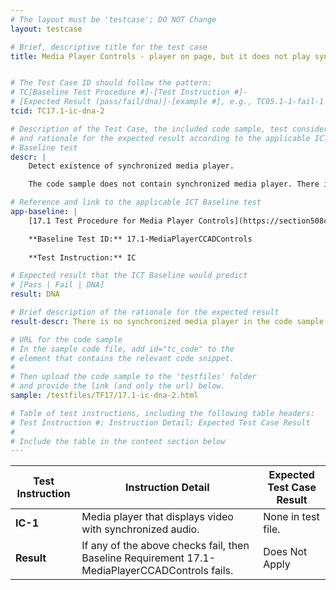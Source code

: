 ```yaml
---
# The layout must be 'testcase'; DO NOT Change
layout: testcase

# Brief, descriptive title for the test case
title: Media Player Controls - player on page, but it does not play synchronized media (only audio)


# The Test Case ID should follow the pattern: 
# TC[Baseline Test Procedure #]-[Test Instruction #]-
# [Expected Result (pass/fail/dna)]-[example #], e.g., TC05.1-1-fail-1
tcid: TC17.1-ic-dna-2

# Description of the Test Case, the included code sample, test considerations,
# and rationale for the expected result according to the applicable ICT
# Baseline test
descr: | 
    Detect existence of synchronized media player.

    The code sample does not contain synchronized media player. There is an audio player. A successful test should identify a Does Not Apply for Baseline 17.1-MediaPlayerCCADControls.

# Reference and link to the applicable ICT Baseline test
app-baseline: | 
    [17.1 Test Procedure for Media Player Controls](https://section508coordinators.github.io/ICTTestingBaseline/17SyncMedia.html#171-test-procedure-for-media-player-controls)

    **Baseline Test ID:** 17.1-MediaPlayerCCADControls
    
    **Test Instruction:** IC

# Expected result that the ICT Baseline would predict
# [Pass | Fail | DNA]
result: DNA

# Brief description of the rationale for the expected result
result-descr: There is no synchronized media player in the code sample. There is only an audio player.

# URL for the code sample
# In the sample code file, add id="tc_code" to the 
# element that contains the relevant code snippet.
#
# Then upload the code sample to the 'testfiles' folder 
# and provide the link (and only the url) below.
sample: /testfiles/TF17/17.1-ic-dna-2.html

# Table of test instructions, including the following table headers: 
# Test Instruction #; Instruction Detail; Expected Test Case Result
#
# Include the table in the content section below
---
```

| Test Instruction | Instruction Detail | Expected Test Case Result |
|------------------|--------------------|---------------------------|
| **IC-1** | Media player that displays video with synchronized audio. | None in test file. |
| **Result** | If any of the above checks fail, then Baseline Requirement 17.1-MediaPlayerCCADControls fails. | Does Not Apply |
